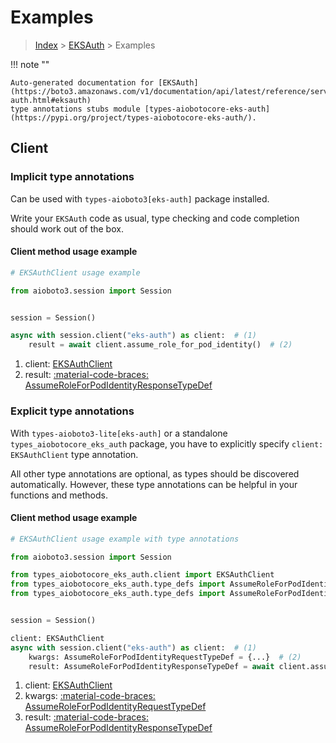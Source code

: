# Examples

> [Index](../README.md) > [EKSAuth](./README.md) > Examples

!!! note ""

    Auto-generated documentation for [EKSAuth](https://boto3.amazonaws.com/v1/documentation/api/latest/reference/services/eks-auth.html#eksauth)
    type annotations stubs module [types-aiobotocore-eks-auth](https://pypi.org/project/types-aiobotocore-eks-auth/).

## Client

### Implicit type annotations

Can be used with `types-aioboto3[eks-auth]` package installed.

Write your `EKSAuth` code as usual,
type checking and code completion should work out of the box.



#### Client method usage example

```python
# EKSAuthClient usage example

from aioboto3.session import Session


session = Session()

async with session.client("eks-auth") as client:  # (1)
    result = await client.assume_role_for_pod_identity()  # (2)
```

1. client: [EKSAuthClient](./client.md)
2. result: [:material-code-braces: AssumeRoleForPodIdentityResponseTypeDef](./type_defs.md#assumeroleforpodidentityresponsetypedef)






### Explicit type annotations

With `types-aioboto3-lite[eks-auth]`
or a standalone `types_aiobotocore_eks_auth` package, you have to explicitly specify
`client: EKSAuthClient` type annotation.

All other type annotations are optional, as types should be discovered automatically.
However, these type annotations can be helpful in your functions and methods.


#### Client method usage example

```python
# EKSAuthClient usage example with type annotations

from aioboto3.session import Session

from types_aiobotocore_eks_auth.client import EKSAuthClient
from types_aiobotocore_eks_auth.type_defs import AssumeRoleForPodIdentityResponseTypeDef
from types_aiobotocore_eks_auth.type_defs import AssumeRoleForPodIdentityRequestTypeDef


session = Session()

client: EKSAuthClient
async with session.client("eks-auth") as client:  # (1)
    kwargs: AssumeRoleForPodIdentityRequestTypeDef = {...}  # (2)
    result: AssumeRoleForPodIdentityResponseTypeDef = await client.assume_role_for_pod_identity(**kwargs)  # (3)
```

1. client: [EKSAuthClient](./client.md)
2. kwargs: [:material-code-braces: AssumeRoleForPodIdentityRequestTypeDef](./type_defs.md#assumeroleforpodidentityrequesttypedef)
3. result: [:material-code-braces: AssumeRoleForPodIdentityResponseTypeDef](./type_defs.md#assumeroleforpodidentityresponsetypedef)






